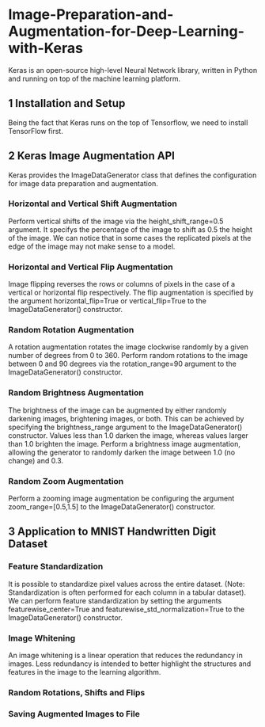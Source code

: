 # Image-Preparation-and-Augmentation-for-Deep-Learning-with-Keras
Keras is an open-source high-level Neural Network library, written in Python and running on 
top of the machine learning platform.
## 1 Installation and Setup
Being the fact that Keras runs on the top of Tensorflow, we need to install TensorFlow first.
## 2 Keras Image Augmentation API
Keras provides the ImageDataGenerator class that defines the configuration for image data preparation and augmentation.

### Horizontal and Vertical Shift Augmentation
Perform vertical shifts of the image via the height_shift_range=0.5 argument. It specifys
the percentage of the image to shift as 0.5 the height of the image.
We can notice that in some cases the replicated pixels at the edge of the image may not make 
sense to a model.

### Horizontal and Vertical Flip Augmentation
Image flipping reverses the rows or columns of pixels in the case of a vertical or horizontal 
flip respectively. The flip augmentation is specified by the argument
horizontal_flip=True or vertical_flip=True to 
the ImageDataGenerator() constructor.

### Random Rotation Augmentation
A rotation augmentation rotates the image clockwise randomly by a given number of degrees 
from 0 to 360.
Perform random rotations to the image between 0 and 90 degrees via 
the rotation_range=90 argument to the ImageDataGenerator() constructor.

### Random Brightness Augmentation
The brightness of the image can be augmented by either randomly darkening images, 
brightening images, or both. This can be achieved by specifying 
the brightness_range argument to the ImageDataGenerator() constructor. Values less 
than 1.0 darken the image, whereas values larger than 1.0 brighten the image. 
Perform a brightness image augmentation, allowing the generator to randomly darken the image 
between 1.0 (no change) and 0.3.

### Random Zoom Augmentation
Perform a zooming image augmentation be configuring the
argument zoom_range=[0.5,1.5] to the ImageDataGenerator() constructor.

## 3 Application to MNIST Handwritten Digit Dataset
### Feature Standardization
It is possible to standardize pixel values across the entire dataset. (Note: Standardization is often 
performed for each column in a tabular dataset).
We can perform feature standardization by setting the
arguments featurewise_center=True and featurewise_std_normalization=True to 
the ImageDataGenerator() constructor.

### Image Whitening
An image whitening is a linear operation that reduces the redundancy in images. Less 
redundancy is intended to better highlight the structures and features in the image to the learning 
algorithm.

### Random Rotations, Shifts and Flips

### Saving Augmented Images to File
